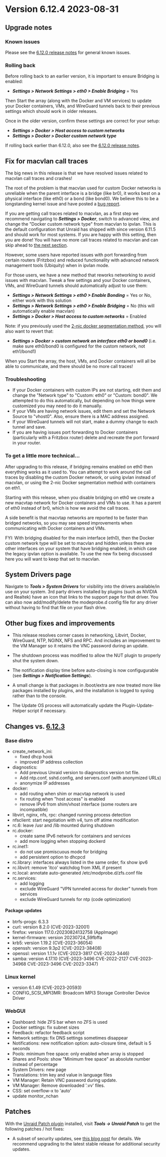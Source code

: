 # Version 6.12.4 2023-08-31

## Upgrade notes

### Known issues

Please see the [6.12.0 release notes](6.12.0.md#known-issues) for general known issues.

### Rolling back

Before rolling back to an earlier version, it is important to ensure Bridging is enabled:

* ***Settings > Network Settings > eth0 > Enable Bridging*** = Yes

Then Start the array (along with the Docker and VM services) to update your Docker containers, VMs, and
WireGuard tunnels back to their previous settings which should work in older releases.

Once in the older version, confirm these settings are correct for your setup:

* ***Settings > Docker > Host access to custom networks***
* ***Settings > Docker > Docker custom network type***

If rolling back earlier than 6.12.0, also see the [6.12.0 release notes](6.12.0.md#rolling-back).

## Fix for macvlan call traces

The big news in this release is that we have resolved issues related to macvlan call traces and crashes!

The root of the problem is that macvlan used for custom Docker networks is unreliable when the parent interface is a
bridge (like br0), it works best on a physical interface (like eth0) or a bond (like bond0). We believe this to be a longstanding kernel
issue and have posted a [bug report](https://bugzilla.kernel.org/show_bug.cgi?id=217777).

If you are getting call traces related to macvlan, as a first step we recommend navigating to ***Settings > Docker***,
switch to advanced view, and change the "Docker custom network type" from macvlan to ipvlan. This is the default
configuration that Unraid has shipped with since version 6.11.5 and should work for most systems.
If you are happy with this setting, then you are done! You will have no more call traces related to macvlan
and can skip ahead to [the next section](#system-drivers-page).

However, some users have reported issues with port forwarding from certain routers (Fritzbox) and reduced functionality
with advanced network management tools (Ubiquity) when in ipvlan mode.

For those users, we have a new method that reworks networking to avoid issues with macvlan. Tweak a few settings and your
Docker containers, VMs, and WireGuard tunnels should automatically adjust to use them:

* ***Settings > Network Settings > eth0 > Enable Bonding*** = Yes or No, either work with this solution
* ***Settings > Network Settings > eth0 > Enable Bridging*** = No (this will automatically enable macvlan)
* ***Settings > Docker > Host access to custom networks*** = Enabled

Note: if you previously used the [2-nic docker segmentation method](https://forums.unraid.net/topic/137048-guide-how-to-solve-macvlan-and-ipvlan-issues-with-containers-on-a-custom-network/),
you will also want to revert that:

* ***Settings > Docker > custom network on interface eth0 or bond0*** (i.e. make sure eth0/bond0 is configured for the custom network, not eth1/bond1)

When you Start the array, the host, VMs, and Docker containers will all be able to communicate, and there should be no more call traces!

### Troubleshooting

* If your Docker containers with custom IPs are not starting, edit them and change the "Network type" to "Custom: eth0" or "Custom: bond0". We attempted
to do this automatically, but depending on how things were customized you may need to do it manually.
* If your VMs are having network issues, edit them and set the Network Source to "vhost0". Also, ensure there is a MAC address assigned.
* If your WireGuard tunnels will not start, make a dummy change to each tunnel and save.
* If you are having issues port forwarding to Docker containers (particularly with a Fritzbox router) delete and recreate the port
forward in your router.

### To get a little more technical...

After upgrading to this release, if bridging remains enabled on eth0 then everything works as it used to. You can attempt to work
around the call traces by disabling the custom Docker network, or using ipvlan instead of macvlan, or using the 2-nic Docker
segmentation method with containers on eth1.

Starting with this release, when you disable bridging on eth0 we create a new macvtap network for Docker containers and VMs to use.
It has a parent of eth0 instead of br0, which is how we avoid the call traces.

A side benefit is that macvtap networks are reported to be faster than bridged networks, so you may see speed improvements when
communicating with Docker containers and VMs.

FYI: With bridging disabled for the main interface (eth0), then the Docker custom network type will be set to macvlan and hidden
unless there are other interfaces on your system that have bridging enabled, in which case the legacy ipvlan option is available.
To use the new fix being discussed here you will want to keep that set to macvlan.

## System Drivers page

Navigate to ***Tools > System Drivers*** for visibility into the drivers available/in use on your system. 3rd party drivers installed
by plugins (such as NVIDIA and Realtek) have an icon that links to the support page for that driver. You can also
now add/modify/delete the modeprobe.d config file for any driver without having to find that file on your flash drive.

## Other bug fixes and improvements

* This release resolves corner cases in networking, Libvirt, Docker, WireGuard, NTP, NGINX, NFS and RPC. And includes an improvement
to the VM Manager so it retains the VNC password during an update.

* The shutdown process was modified to allow the NUT plugin to properly shut the system down.

* The notification display time before auto-closing is now configugurable (see ***Settings > Notification Settings***).

* A small change is that packages in /boot/extra are now treated more like packages installed by plugins, and the installation is
logged to syslog rather than to the console.

* The Update OS process will automatically update the Plugin-Update-Helper script if necessary.

## Changes vs. [6.12.3](6.12.3.md)

### Base distro

* create_network_ini:
  * fixed dhcp hook
  * improved IP address collection
* diagnostics:
  * Add previous Unraid version to diagnostics version txt file.
  * Add ntp.conf, sshd.config, and servers.conf (with anonymized URLs)
  * anonymize IP addresses
* docker:
  * add routing when shim or macvtap network is used
  * fix routing when "host access" is enabled
  * remove IPv6 from shim/vhost interface (some routers are incompatible)
* libvirt, nginx, nfs, rpc: changed running process detection
* nfsclient: start negotiation with v4, turn off atime modification
* rc.6: leave /usr and /lib mounted during shutdown
* rc.docker:
  * create same IPv6 network for containers and services
  * add more logging when stopping dockerd
* rc.inet1:
  * do not use promiscuous mode for bridging
  * add persistent option to dhcpcd
* rc.library: interfaces always listed in the same order, fix show ipv6
* rc.libvirt: remove 'itco' watchdog from XML if present
* rc.local: annotate auto-generated /etc/modprobe.d/zfs.conf file
* rc.services:
  * add logging
  * exclude WireGuard "VPN tunneled access for docker" tunnels from services
  * exclude WireGuard tunnels for ntp (code optimization)

#### Package updates

* btrfs-progs: 6.3.3
* curl: version 8.2.0 (CVE-2023-32001)
* firefox: version 117.0.r20230824132758 (AppImage)
* kernel-firmware: version 20230724_59fbffa
* krb5: version 1.19.2 (CVE-2023-36054)
* openssh: version 9.3p2 (CVE-2023-38408)
* openssl: version 1.1.1v (CVE-2023-3817 CVE-2023-3446)
* samba: version 4.17.10 (CVE-2023-3496 CVE-2022-2127 CVE-2023-34968 CVE-2023-3496 CVE-2023-3347)

### Linux kernel

* version 6.1.49 (CVE-2023-20593)
* CONFIG_SCSI_MPI3MR: Broadcom MPI3 Storage Controller Device Driver

### WebGUI

* Dashboard: hide ZFS bar when no ZFS is used
* Docker settings: fix subnet sizes
* Feedback: refactor feedback script
* Network settings: fix DNS settings sometimes disappear
* Notifications: new notification option: auto-closure time, default is 5 seconds
* Pools: minimum free space: only enabled when array is stopped
* Shares and Pools: show "Minimum free space" as absolute number instead of percentage
* System Drivers: new page
* Translations: trim key and value in language files
* VM Manager: Retain VNC password during update.
* VM Manager: Remove downloaded '.vv' files.
* CSS: set overflow-x to 'auto'
* update monitor_nchan

## Patches

With the [Unraid Patch plugin](https://forums.unraid.net/topic/185560-unraid-patch-plugin/) installed, visit ***Tools → Unraid Patch*** to get the following patches / hot fixes:

- A subset of security updates, see [this blog post](https://unraid.net/blog/cvd) for details. We recommend upgrading to the latest stable release for additional security updates.
